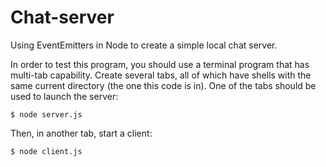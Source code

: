 # Chat-server
Using EventEmitters in Node to create a simple local chat server.

In order to test this program, you should use a terminal program that has multi-tab capability. Create several tabs, all of which have shells with the same current directory (the one this code is in). One of the tabs should be used to launch the server:

    $ node server.js

Then, in another tab, start a client:

    $ node client.js
